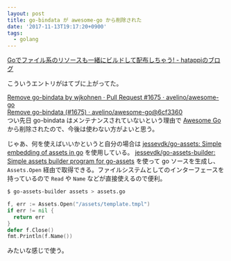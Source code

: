```yaml
---
layout: post
title: go-bindata が awesome-go から削除された
date: '2017-11-13T19:17:20+0900'
tags:
  - golang
---
```


[Goでファイル系のリソースも一緒にビルドして配布しちゃう\! \- hatappiのブログ](http://hatappi.hateblo.jp/entry/2017/11/11/155336)

こういうエントリがはてブに上がってた。

[Remove go\-bindata by wjkohnen · Pull Request \#1675 · avelino/awesome\-go](https://github.com/avelino/awesome-go/pull/1675)  
[Remove go\-bindata \(\#1675\) · avelino/awesome\-go@6cf3360](https://github.com/avelino/awesome-go/commit/6cf33601fc651b4cdd68045d5b6e0a961145953a)    
つい先日 go-bindata はメンテナンスされていないという理由で [Awesome Go](https://awesome-go.com/) から削除されたので、今後は使わない方がよいと思う。

じゃあ、何を使えばいいかというと自分の場合は [jessevdk/go\-assets: Simple embedding of assets in go](https://github.com/jessevdk/go-assets) を使用している。
[jessevdk/go\-assets\-builder: Simple assets builder program for go\-assets](https://github.com/jessevdk/go-assets-builder) を使って go ソースを生成し、`Assets.Open` 経由で取得できる。ファイルシステムとしてのインターフェースを持っているので `Read` や `Name` などが直接使えるので便利。

```sh
$ go-assets-builder assets > assets.go
```

```go
f, err := Assets.Open("/assets/template.tmpl")
if err != nil {
  return err
}
defer f.Close()
fmt.Println(f.Name())
```

みたいな感じで使う。
